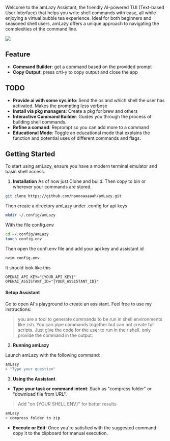 Welcome to the amLazy Assistant, the friendly AI-powered TUI (Text-based User Interface) that helps you write shell commands with ease, all while enjoying a virtual bubble tea experience. Ideal for both beginners and seasoned shell users, amLazy offers a unique approach to navigating the complexities of the command line.

![](https://github.com/nooooaaaaah/amLazy/blob/main/docs/demo.gif)

## Feature

- **Command Builder**: get a command based on the provided prompt
- **Copy Output**: press crtl-y to copy output and close the app

## TODO

- **Provide ai with some sys info**: Send the os and which shell the user has activated. Makes the prompting less verbose
- **Install via pkg managers**: Create a pkg for brew and others
- **Interactive Command Builder**: Guides you through the process of building shell commands.
- **Refine a comand**: Reprompt so you can add more to a command
- **Educational Mode**: Toggle an educational mode that explains the function and potential uses of different commands and flags.

## Getting Started

To start using amLazy, ensure you have a modern terminal emulator and basic shell access.

1. **Installation**
   As of now just Clone and build. Then copy to bin or wherever your commands are stored.

```sh
git clone https://github.com/nooooaaaaah/amLazy.git
```

Then create a directory amLazy under .config for api keys

```sh
mkdir ~/.config/amLazy
```

With the file config.env

```sh
cd ~/.config/amLazy
touch config.env
```

Then open the confi.env file and add your api key and assistant id

```sh
nvim config.env
```

It should look like this

```.env
OPENAI_API_KEY="{YOUR_API_KEY}"
OPENAI_ASSISTANT_ID="{YOUR_ASSISTANT_ID}"
```

#### Setup Assistant

Go to open AI's playground to create an assistant.
Feel free to use my instructions:

> you are a tool to generate commands to be run in shell environments like zsh. You can pipe commands together but can not create full scripts. Just give the code for the user to run in their shell. only provide the command in the output.

2. **Running amLazy**

Launch amLazy with the following command:

```sh
amLazy
> "Type your question"
```

3. **Using the Assistant**

- **Type your task or command intent**: Such as "compress folder" or "download file from URL".

> Add "on {YOUR SHELL ENV}" for better results

```bash
amLazy
> compress folder to zip
```

- **Execute or Edit**: Once you're satisfied with the suggested command copy it to the clipboard for manual execution.
